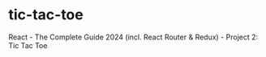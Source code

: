 # tic-tac-toe
React - The Complete Guide 2024 (incl. React Router &amp; Redux) - Project 2: Tic Tac Toe
